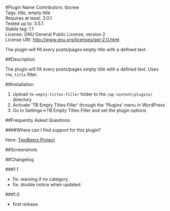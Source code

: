 #Plugin Name
Contributors: tbcrew  
Tags: title, empty title  
Requires at least: 3.0.1  
Tested up to: 3.5.1  
Stable tag: 1.1  
License: GNU General Public License, version 2  
License URI: http://www.gnu.org/licenses/gpl-2.0.html

The plugin will fill every posts/pages empty title with a defined text.

##Description

The plugin will fill every posts/pages empty title with a defined text. Uses `the_title` filter.

##Installation

1. Upload `tb-empty-titles-filler` folder to the `/wp-content/plugins/` directory
1. Activate 'TB Empty Titles Filler' through the 'Plugins' menu in WordPress
1. Go in Settings->TB Empty Titles Filler and set the plugin options

##Frequently Asked Questions

####Where can I find support for this plugin?

Here: [TwoBeers Project](http://www.twobeers.net/)

##Screenshots

##Changelog

###1.1
* fix: warning if no category.  
* fix: double notice when updated.

###1.0
* first release.
